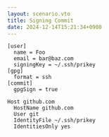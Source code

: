 ```yaml
---
layout: scenario.vto
title: Signing Commit
date: 2024-12-14T15:21:34+0900
---
```


```ini{gist label=~/.gitconfig}
[user]
  name = Foo
  email = bar@baz.com
  signingKey = ~/.ssh/prikey
[gpg]
  format = ssh
[commit]
  gpgSign = true
```

```plaintext{label=~/.ssh/config}
Host github.com
  HostName github.com
  User git
  IdentityFile ~/.ssh/prikey
  IdentitiesOnly yes
```
